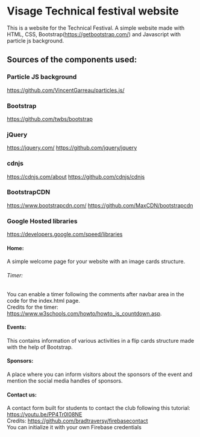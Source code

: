 # Visage Technical festival website


This is a website for the Technical Festival. A simple website made with HTML, CSS, Bootstrap(https://getbootstrap.com/) and Javascript with particle js background.

## Sources of the components used:

### Particle JS background
https://github.com/VincentGarreau/particles.js/

### Bootstrap
https://github.com/twbs/bootstrap

### jQuery
https://jquery.com/
https://github.com/jquery/jquery

### cdnjs
https://cdnjs.com/about
https://github.com/cdnjs/cdnjs

### BootstrapCDN
https://www.bootstrapcdn.com/
https://github.com/MaxCDN/bootstrapcdn

### Google Hosted libraries
https://developers.google.com/speed/libraries

#### Home: 
A simple welcome page for your website with an image cards structure.<br/>
###### Timer: 
You can enable a timer following the comments after navbar area in the code for the index.html page.</br>
Credits for the timer: https://www.w3schools.com/howto/howto_js_countdown.asp.

#### Events:
This contains information of various activities in a flip cards structure made with the help of Bootstrap. 

#### Sponsors:
A place where you can inform visitors about the sponsors of the event and mention the social media handles of sponsors. 

#### Contact us: 
A contact form built for students to contact the club following this tutorial: https://youtu.be/PP4Tr0l08NE <br/>
Credits: https://github.com/bradtraversy/firebasecontact <br/>
You can initialize it with your own Firebase credentials<br/>

            
  

